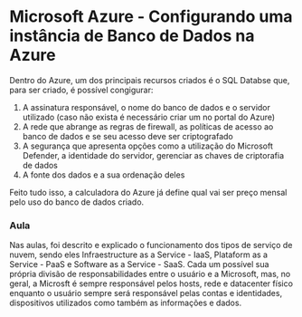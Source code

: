 # Microsoft Azure - Configurando uma instância de Banco de Dados na Azure

Dentro do Azure, um dos principais recursos criados é o SQL Databse que, para ser criado, é possível congigurar:
1. A assinatura responsável, o nome do banco de dados e o servidor utilizado (caso não exista é necessário criar um no portal do Azure)
2. A rede que abrange as regras de firewall, as políticas de acesso ao banco de dados e se seu acesso deve ser criptografado
3. A segurança que apresenta opções como a utilização do Microsoft Defender, a identidade do servidor, gerenciar as chaves de criptorafia de dados
4. A fonte dos dados e a sua ordenação deles

Feito tudo isso, a calculadora do Azure já define qual vai ser preço mensal pelo uso do banco de dados criado.

### Aula

Nas aulas, foi descrito e explicado o funcionamento dos tipos de serviço de nuvem, sendo eles Infraestructure as a Service - IaaS, Plataform as a Service - PaaS e Software as a Service - SaaS. 
Cada um possível sua própria divisão de responsabilidades entre o usuário e a Microsoft, mas, no geral, a Microsft é sempre responsável pelos hosts, rede e datacenter físico enquanto o usuário
sempre será responsável pelas contas e identidades, dispositivos utilizados como também as informações e dados.
